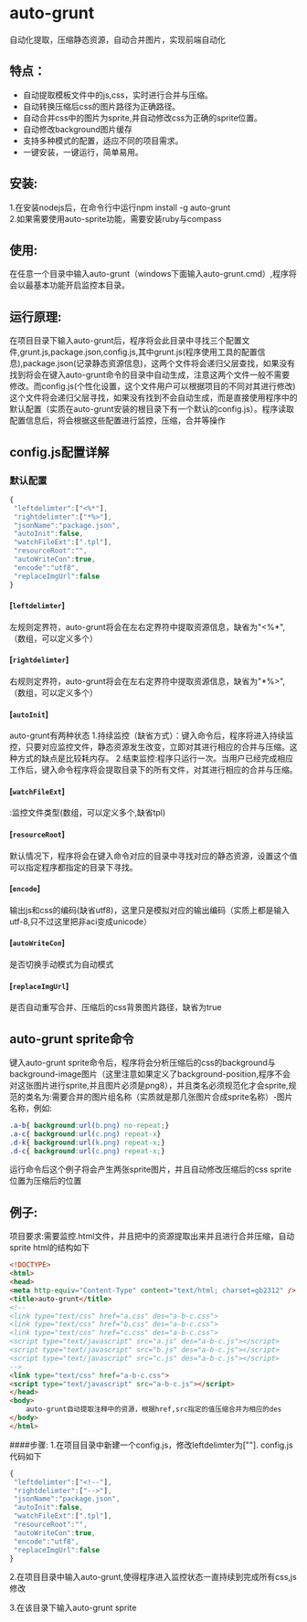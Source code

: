# auto-grunt #

自动化提取，压缩静态资源，自动合并图片，实现前端自动化
## 特点： ##

- 自动提取模板文件中的js,css，实时进行合并与压缩。
- 自动转换压缩后css的图片路径为正确路径。
- 自动合并css中的图片为sprite,并自动修改css为正确的sprite位置。
- 自动修改background图片缓存
- 支持多种模式的配置，适应不同的项目需求。
- 一键安装，一键运行，简单易用。
## 安装: ##
  1.在安装nodejs后，在命令行中运行npm install -g auto-grunt<br/>
  2.如果需要使用auto-sprite功能，需要安装ruby与compass<br/>
## 使用: ##
  在任意一个目录中输入auto-grunt（windows下面输入auto-grunt.cmd）,程序将会以最基本功能开启监控本目录。
## 运行原理: ##
  在项目目录下输入auto-grunt后，程序将会此目录中寻找三个配置文件,grunt.js,package.json,config.js,其中grunt.js(程序使用工具的配置信息),package.json(记录静态资源信息)，这两个文件将会递归父层查找，如果没有找到将会在键入auto-grunt命令的目录中自动生成，注意这两个文件一般不需要修改。而config.js(个性化设置，这个文件用户可以根据项目的不同对其进行修改)这个文件将会递归父层寻找，如果没有找到不会自动生成，而是直接使用程序中的默认配置（实质在auto-grunt安装的根目录下有一个默认的config.js）。程序读取配置信息后，将会根据这些配置进行监控，压缩，合并等操作
## config.js配置详解 ##
### 默认配置 ###
```javascript
{
 "leftdelimter":["<%*"],
 "rightdelimter":["*%>"],
 "jsonName":"package.json",
 "autoInit":false,
 "watchFileExt":[".tpl"],
 "resourceRoot":"",
 "autoWriteCon":true,
 "encode":"utf8",
 "replaceImgUrl":false
}
```
#### [`leftdelimter`]
左规则定界符，auto-grunt将会在左右定界符中提取资源信息，缺省为"<%*",（数组，可以定义多个）
#### [`rightdelimter`]
右规则定界符，auto-grunt将会在左右定界符中提取资源信息，缺省为"*%>",（数组，可以定义多个）
#### [`autoInit`]
auto-grunt有两种状态
	1.持续监控（缺省方式）：键入命令后，程序将进入持续监控，只要对应监控文件，静态资源发生改变，立即对其进行相应的合并与压缩。这种方式的缺点是比较耗内存。
	2.结束监控:程序只运行一次。当用户已经完成相应工作后，键入命令程序将会提取目录下的所有文件，对其进行相应的合并与压缩。
#### [`watchFileExt`]
:监控文件类型(数组，可以定义多个,缺省tpl)
#### [`resourceRoot`]
默认情况下，程序将会在键入命令对应的目录中寻找对应的静态资源，设置这个值可以指定程序都指定的目录下寻找。
#### [`encode`]
输出js和css的编码(缺省utf8)，这里只是模拟对应的输出编码（实质上都是输入utf-8,只不过这里把非aci变成unicode）
#### [`autoWriteCon`]
是否切换手动模式为自动模式
#### [`replaceImgUrl`]
是否自动重写合并、压缩后的css背景图片路径，缺省为true
## auto-grunt sprite命令 ##
键入auto-grunt sprite命令后，程序将会分析压缩后的css的background与background-image图片（这里注意如果定义了background-position,程序不会对这张图片进行sprite,并且图片必须是png8），并且类名必须规范化才会sprite,规范的类名为:需要合并的图片组名称（实质就是那几张图片合成sprite名称）-图片名称，例如:
```css
.a-b{ background:url(b.png) no-repeat;}
.a-c{ background:url(c.png) repeat-x}
.d-k{ background:url(k.png) repeat-x;}
.d-c{ background:url(c.png) repeat-x;}
```
运行命令后这个例子将会产生两张sprite图片，并且自动修改压缩后的css sprite位置为压缩后的位置
## 例子: ##
 项目要求:需要监控.html文件，并且把<!-- -->中的资源提取出来并且进行合并压缩，自动sprite
  html的结构如下
```html
<!DOCTYPE>
<html>
<head>
<meta http-equiv="Content-Type" content="text/html; charset=gb2312" />
<title>auto-grunt</title>
<!--
<link type="text/css" href="a.css" des="a-b-c.css">   
<link type="text/css" href="b.css" des="a-b-c.css"> 
<link type="text/css" href="c.css" des="a-b-c.css">  
<script type="text/javascript" src="a.js" des="a-b-c.js"></script>  
<script type="text/javascript" src="b.js" des="a-b-c.js"></script>  
<script type="text/javascript" src="c.js" des="a-b-c.js"></script>  
-->
<link type="text/css" href="a-b-c.css">  
<script type="text/javascript" src="a-b-c.js"></script>
</head>
<body>
	auto-grunt自动提取注释中的资源，根据href,src指定的值压缩合并为相应的des
</body>
</html>
```
####步骤:
1.在项目目录中新建一个config.js，修改leftdelimter为["<!--"],rightdelimter为["-->"]. config.js代码如下
```javascript
{
 "leftdelimter":["<!--"],
 "rightdelimter":["-->"],
 "jsonName":"package.json",
 "autoInit":false,
 "watchFileExt":[".tpl"],
 "resourceRoot":"",
 "autoWriteCon":true,
 "encode":"utf8",
 "replaceImgUrl":false
}
```
2.在项目目录中输入auto-grunt,使得程序进入监控状态一直持续到完成所有css,js修改

3.在该目录下输入auto-grunt sprite
 
